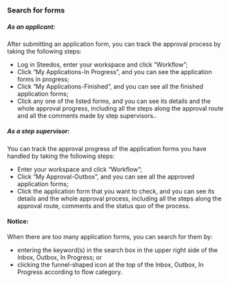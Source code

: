 ### Search for forms

##### As an applicant:
After submitting an application form, you can track the approval process by taking the following steps: 

  - Log in Steedos, enter your workspace and click “Workflow”;
  - Click “My Applications-In Progress”, and you can see the application forms in progress;
  - Click “My Applications-Finished”, and you can see all the finished application forms;
  - Click any one of the listed forms, and you can see its details and the whole approval progress, including all the steps along the approval route and all the comments made by step supervisors..


##### As a step supervisor:

You can track the approval progress of the application forms you have handled by taking the following steps: 

  - Enter your workspace and click “Workflow”;
  - Click “My Approval-Outbox”, and you can see all the approved application forms;
  - Click the application form that you want to check, and you can see its details and the whole approval process, including all the steps along the approval route, comments and the status quo of the process.
  
#### Notice:

When there are too many application forms, you can search for them by: 

- entering the keyword(s) in the search box in the upper right side of the Inbox, Outbox, In Progress; or 
- clicking the funnel-shaped icon at the top of the Inbox, Outbox, In Progress according to flow category. 

